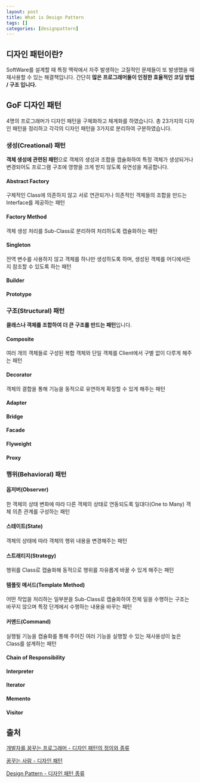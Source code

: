 ```yaml
---
layout: post
title: What is Design Pattern
tags: []
categories: [designpattern]
---
```


## 디자인 패턴이란?

SoftWare를 설계할 때 특정 맥락에서 자주 발생하는 고질적인 문제들이 또 발생했을 때 재사용할 수 있는 해결책입니다. 간단히 **많은 프로그래머들이 인정한 효율적인 코딩 방법 / 구조 입니다.**

## GoF 디자인 패턴

4명의 프로그래머가 디자인 패턴을 구체화하고 체계화를 하였습니다. 총 23가지의 디자인 패턴을 정리하고 각각의 디자인 패턴을 3가지로 분리하여 구분하였습니다.

### 생성(Creational) 패턴

**객체 생성에 관련된 패턴**으로 객체의 생성과 조합을 캡슐화하여 특정 객체가 생성되거나 변경되어도 프로그램 구조에 영향을 크게 받지 않도록 유연성을 제공합니다.

#### Abstract Factory

구체적인 Class에 의존하지 않고 서로 연관되거나 의존적인 객체들의 조합을 만드는 Interface를 제공하는 패턴

#### Factory Method

객체 생성 처리를 Sub-Class로 분리하여 처리하도록 캡슐화하는 패턴

#### Singleton

전역 변수를 사용하지 않고 객체를 하나만 생성하도록 하며, 생성된 객체를 어디에서든지 참조할 수 있도록 하는 패턴

#### Builder

#### Prototype

### 구조(Structural) 패턴

**클래스나 객체를 조합하여 더 큰 구조를 만드는 패턴**입니다.

#### Composite

여러 개의 객체들로 구성된 복합 객체와 단일 객체를 Client에서 구별 없이 다루게 해주는 패턴

#### Decorator

객체의 결합을 통해 기능을 동적으로 유연하게 확장할 수 있게 해주는 패턴

#### Adapter

#### Bridge

#### Facade

#### Flyweight

#### Proxy

### 행위(Behavioral) 패턴

#### 옵저버(Observer)

한 객체의 상태 변화에 따라 다른 객체의 상태로 연동되도록 일대다(One to Many) 객체 의존 관계를 구성하는 패턴

#### 스테이트(State)

객체의 상태에 따라 객체의 행위 내용을 변경해주는 패턴

#### 스트래티지(Strategy)

행위를 Class로 캡슐화해 동적으로 행위를 자유롭게 바꿀 수 있게 해주는 패턴

#### 템플릿 메서드(Template Method)

어떤 작업을 처리하는 일부분을 Sub-Class로 캡슐화하여 전체 일을 수행하는 구조는 바꾸지 않으며 특정 단계에서 수행하는 내용을 바꾸는 패턴

#### 커맨드(Command)

실행될 기능을 캡슐화를 통해 주어진 여러 기능을 실행할 수 있는 재사용성이 높은 Class를 설계하는 패턴

#### Chain of Responsibility

#### Interpreter

#### Iterator

#### Memento

#### Visitor

## 출처

[개발자를 꿈꾸는 프로그래머 - 디자인 패턴의 정의와 종류](https://jwprogramming.tistory.com/68)

[꿈꾸는 사람 - 디자인 패턴](https://dreamlog.tistory.com/577)

[Design Pattern - 디자인 패턴 종류](https://gmlwjd9405.github.io/2018/07/06/design-pattern.html)